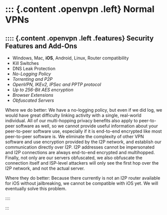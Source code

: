 ::: {.content .openvpn .left}
Normal VPNs
===========

:::: {.content .openvpn .left .features}
Security Features and Add-Ons
-----------------------------

  - Windows, Mac, **iOS**, Android, Linux, Router compatibility
  - Kill Switches
  - DNS Leak Protection
  - *No-Logging Policy*
  - *Torrenting and P2P*
  - *OpenVPN, IKEv2, IPSec and PPTP protocol*
  - *Up to 256-Bit AES encryption*
  - *Browser Extensions*
  - *Obfuscated Servers*

Where we do better: We have a no-logging policy, but even if we did log, we
would have great difficulty linking activity with a single, real-world
individual. All of our multi-hopping privacy benefits also apply to peer-to-peer
software as well, so we cannot provide useful information about your
peer-to-peer software use, especially if it is end-to-end encrypted like most
peer-to-peer software is. We eliminate the complexity of other VPN software and
use encryption provided by the I2P network, and establish our communication
directly over I2P. I2P addresses cannot be impersonated and I2P connections are
always end-to-end encrypted and multihopped. Finally, not only are our servers
obfuscated, we also obfuscate the connection itself and ISP-level attackers will
only see the first hop over the I2P network, and not the actual server.

Where they do better: Because there currently is not an I2P router available for iOS
without jailbreaking, we cannot be compatible with iOS yet. We will eventually
solve this problem.

::::

:::

